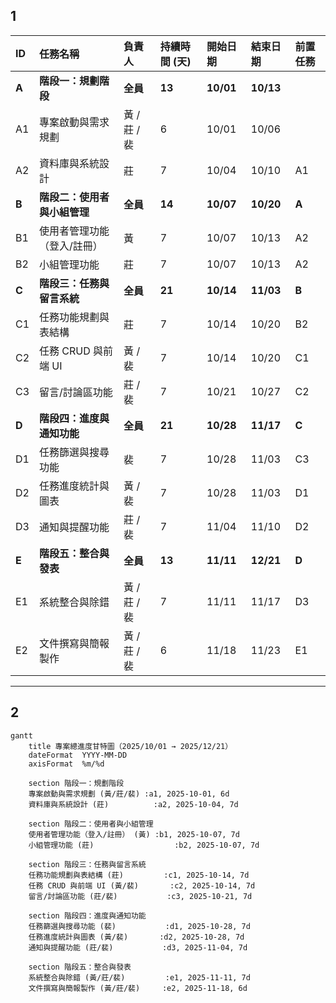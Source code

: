 ## 1

| ID    | 任務名稱             | 負責人       | 持續時間 (天) | 開始日期      | 結束日期      | 前置任務  |
| :---- | :--------------- | :-------- | :------- | :-------- | :-------- | :---- |
| **A** | **階段一：規劃階段**     | **全員**    | **13**   | **10/01** | **10/13** |       |
| A1    | 專案啟動與需求規劃        | 黃 / 莊 / 裴 | 6        | 10/01     | 10/06     |       |
| A2    | 資料庫與系統設計         | 莊         | 7        | 10/04     | 10/10     | A1    |
| **B** | **階段二：使用者與小組管理** | **全員**    | **14**   | **10/07** | **10/20** | **A** |
| B1    | 使用者管理功能（登入/註冊）   | 黃         | 7        | 10/07     | 10/13     | A2    |
| B2    | 小組管理功能           | 莊         | 7        | 10/07     | 10/13     | A2    |
| **C** | **階段三：任務與留言系統**  | **全員**    | **21**   | **10/14** | **11/03** | **B** |
| C1    | 任務功能規劃與表結構       | 莊         | 7        | 10/14     | 10/20     | B2    |
| C2    | 任務 CRUD 與前端 UI   | 黃 / 裴     | 7        | 10/14     | 10/20     | C1    |
| C3    | 留言/討論區功能         | 莊 / 裴     | 7        | 10/21     | 10/27     | C2    |
| **D** | **階段四：進度與通知功能**  | **全員**    | **21**   | **10/28** | **11/17** | **C** |
| D1    | 任務篩選與搜尋功能        | 裴         | 7        | 10/28     | 11/03     | C3    |
| D2    | 任務進度統計與圖表        | 黃 / 裴     | 7        | 10/28     | 11/03     | D1    |
| D3    | 通知與提醒功能          | 莊 / 裴     | 7        | 11/04     | 11/10     | D2    |
| **E** | **階段五：整合與發表**    | **全員**    | **13**   | **11/11** | **12/21** | **D** |
| E1    | 系統整合與除錯          | 黃 / 莊 / 裴 | 7        | 11/11     | 11/17     | D3    |
| E2    | 文件撰寫與簡報製作        | 黃 / 莊 / 裴 | 6        | 11/18     | 11/23     | E1    |



---
## 2
```mermaid
gantt
    title 專案總進度甘特圖（2025/10/01 → 2025/12/21）
    dateFormat  YYYY-MM-DD
    axisFormat  %m/%d

    section 階段一：規劃階段
    專案啟動與需求規劃 (黃/莊/裴) :a1, 2025-10-01, 6d
    資料庫與系統設計 (莊)          :a2, 2025-10-04, 7d

    section 階段二：使用者與小組管理
    使用者管理功能（登入/註冊） (黃) :b1, 2025-10-07, 7d
    小組管理功能 (莊)                  :b2, 2025-10-07, 7d

    section 階段三：任務與留言系統
    任務功能規劃與表結構 (莊)         :c1, 2025-10-14, 7d
    任務 CRUD 與前端 UI (黃/裴)       :c2, 2025-10-14, 7d
    留言/討論區功能 (莊/裴)           :c3, 2025-10-21, 7d

    section 階段四：進度與通知功能
    任務篩選與搜尋功能 (裴)           :d1, 2025-10-28, 7d
    任務進度統計與圖表 (黃/裴)       :d2, 2025-10-28, 7d
    通知與提醒功能 (莊/裴)           :d3, 2025-11-04, 7d

    section 階段五：整合與發表
    系統整合與除錯 (黃/莊/裴)         :e1, 2025-11-11, 7d
    文件撰寫與簡報製作 (黃/莊/裴)     :e2, 2025-11-18, 6d

```


